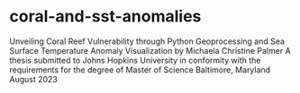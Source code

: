 # coral-and-sst-anomalies
Unveiling Coral Reef Vulnerability through Python Geoprocessing and Sea Surface Temperature Anomaly Visualization by Michaela Christine Palmer  A thesis submitted to Johns Hopkins University in conformity with the requirements for the degree of Master of Science  Baltimore, Maryland  August 2023
